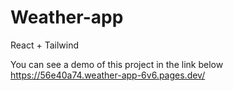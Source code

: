 # Weather-app
React + Tailwind 

You can see a demo of this project in the link below 
https://56e40a74.weather-app-6v6.pages.dev/

